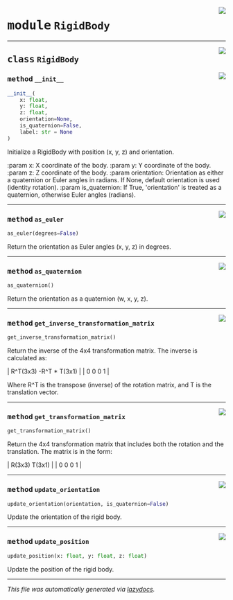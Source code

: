 <!-- markdownlint-disable -->

<a href="https://github.com/<you github account>/<your repo>/blob/master/src/RigidBody.py#L0"><img align="right" style="float:right;" src="https://img.shields.io/badge/-source-cccccc?style=flat-square"></a>

# <kbd>module</kbd> `RigidBody`






---

<a href="https://github.com/<you github account>/<your repo>/blob/master/src/RigidBody.py#L4"><img align="right" style="float:right;" src="https://img.shields.io/badge/-source-cccccc?style=flat-square"></a>

## <kbd>class</kbd> `RigidBody`




<a href="https://github.com/<you github account>/<your repo>/blob/master/src/RigidBody.py#L5"><img align="right" style="float:right;" src="https://img.shields.io/badge/-source-cccccc?style=flat-square"></a>

### <kbd>method</kbd> `__init__`

```python
__init__(
    x: float,
    y: float,
    z: float,
    orientation=None,
    is_quaternion=False,
    label: str = None
)
```

Initialize a RigidBody with position (x, y, z) and orientation. 

:param x: X coordinate of the body. :param y: Y coordinate of the body. :param z: Z coordinate of the body. :param orientation: Orientation as either a quaternion or Euler angles in radians.  If None, default orientation is used (identity rotation). :param is_quaternion: If True, 'orientation' is treated as a quaternion, otherwise Euler angles (radians). 




---

<a href="https://github.com/<you github account>/<your repo>/blob/master/src/RigidBody.py#L37"><img align="right" style="float:right;" src="https://img.shields.io/badge/-source-cccccc?style=flat-square"></a>

### <kbd>method</kbd> `as_euler`

```python
as_euler(degrees=False)
```

Return the orientation as Euler angles (x, y, z) in degrees. 

---

<a href="https://github.com/<you github account>/<your repo>/blob/master/src/RigidBody.py#L33"><img align="right" style="float:right;" src="https://img.shields.io/badge/-source-cccccc?style=flat-square"></a>

### <kbd>method</kbd> `as_quaternion`

```python
as_quaternion()
```

Return the orientation as a quaternion (w, x, y, z). 

---

<a href="https://github.com/<you github account>/<your repo>/blob/master/src/RigidBody.py#L59"><img align="right" style="float:right;" src="https://img.shields.io/badge/-source-cccccc?style=flat-square"></a>

### <kbd>method</kbd> `get_inverse_transformation_matrix`

```python
get_inverse_transformation_matrix()
```

Return the inverse of the 4x4 transformation matrix. The inverse is calculated as: 

| R^T(3x3)    -R^T * T(3x1)  | |   0  0  0         1        | 

Where R^T is the transpose (inverse) of the rotation matrix, and T is the translation vector. 

---

<a href="https://github.com/<you github account>/<your repo>/blob/master/src/RigidBody.py#L41"><img align="right" style="float:right;" src="https://img.shields.io/badge/-source-cccccc?style=flat-square"></a>

### <kbd>method</kbd> `get_transformation_matrix`

```python
get_transformation_matrix()
```

Return the 4x4 transformation matrix that includes both the rotation and the translation. The matrix is in the form: 

| R(3x3)  T(3x1)  | |  0 0 0    1     | 

---

<a href="https://github.com/<you github account>/<your repo>/blob/master/src/RigidBody.py#L118"><img align="right" style="float:right;" src="https://img.shields.io/badge/-source-cccccc?style=flat-square"></a>

### <kbd>method</kbd> `update_orientation`

```python
update_orientation(orientation, is_quaternion=False)
```

Update the orientation of the rigid body. 

---

<a href="https://github.com/<you github account>/<your repo>/blob/master/src/RigidBody.py#L114"><img align="right" style="float:right;" src="https://img.shields.io/badge/-source-cccccc?style=flat-square"></a>

### <kbd>method</kbd> `update_position`

```python
update_position(x: float, y: float, z: float)
```

Update the position of the rigid body. 




---

_This file was automatically generated via [lazydocs](https://github.com/ml-tooling/lazydocs)._
